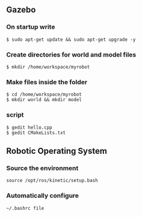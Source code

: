 ## Gazebo
### On startup write 
```
$ sudo apt-get update && sudo apt-get upgrade -y
```
### Create directories for world and model files
```
$ mkdir /home/workspace/myrobot
```
### Make files inside the folder
```
$ cd /home/workspace/myrobot
$ mkdir world && mkdir model
```
###  script
```
$ gedit hello.cpp
$ gedit CMakeLists.txt
```
## Robotic Operating System
### Source the environment
```
source /opt/ros/kinetic/setup.bash
```
### Automatically configure
```
~/.bashrc file
```
